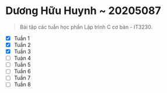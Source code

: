 # Dương Hữu Huynh ~ 20205087

> Bài tập các tuần học phần Lập trình C cơ bản - IT3230.

* [x] Tuần 1
* [x] Tuần 2
* [x] Tuần 3
* [ ] Tuàn 4
* [ ] Tuần 5
* [ ] Tuần 6
* [ ] Tuần 7
* [ ] Tuần 8

